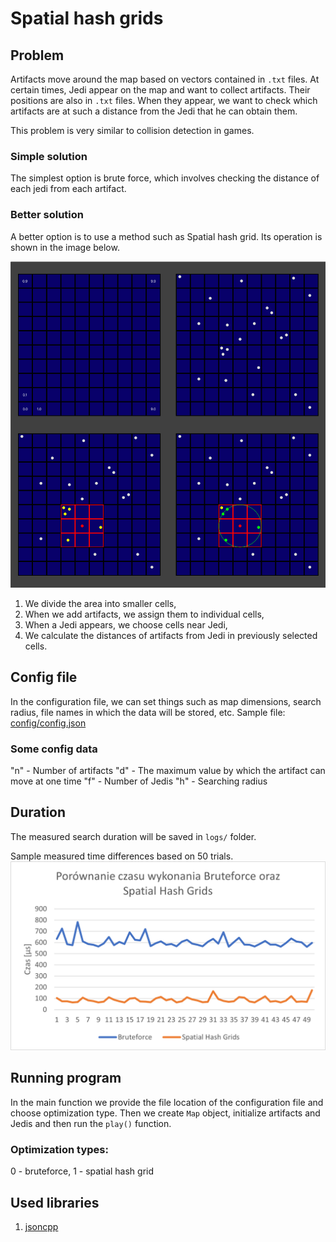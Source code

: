 # Spatial hash grids
## Problem
Artifacts move around the map based on vectors contained in `.txt` files. At certain times, Jedi appear on the map and want to collect artifacts. Their positions are also in `.txt` files. When they appear, we want to check which artifacts are at such a distance from the Jedi that he can obtain them.

This problem is very similar to collision detection in games.

### Simple solution
The simplest option is brute force, which involves checking the distance of each jedi from each artifact.

### Better solution
A better option is to use a method such as Spatial hash grid. Its operation is shown in the image below.

![Spatial hash grid](Visualization.png)

1. We divide the area into smaller cells,
1. When we add artifacts, we assign them to individual cells,
1. When a Jedi appears, we choose cells near Jedi,
1. We calculate the distances of artifacts from Jedi in previously selected cells.

## Config file
In the configuration file, we can set things such as map dimensions, search radius, file names in which the data will be stored, etc.
Sample file: [config/config.json](<Spatial hash grids/config/config.json>)

### Some config data
"n" - Number of artifacts
"d" - The maximum value by which the artifact can move at one time
"f" - Number of Jedis
"h" - Searching radius

## Duration
The measured search duration will be saved in `logs/` folder.

Sample measured time differences based on 50 trials.
![Measured time](Graph.png)

## Running program
In the main function we provide the file location of the configuration file and choose optimization type. Then we create `Map` object, initialize artifacts and Jedis and then run the `play()` function. 

### Optimization types:
0 - bruteforce,
1 - spatial hash grid

## Used libraries
1. [jsoncpp](https://github.com/open-source-parsers/jsoncpp)
